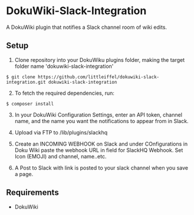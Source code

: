 # DokuWiki-Slack-Integration

A DokuWiki plugin that notifies a Slack channel room of wiki edits.

Setup
-----

1. Clone repository into your DokuWiku plugins folder, making the target folder name 'dokuwiki-slack-integration'

```
$ git clone https://github.com/littleiffel/dokuwiki-slack-integration.git dokuwiki-slack-integration
```

2. To fetch the required dependencies, run:

```
$ composer install
```

3. In your DokuWiki Configuration Settings, enter an API token, channel name, and the name you want the notifications to appear from in Slack.


4. Upload via FTP to /lib/plugins/slackhq

5. Create an INCOMING WEBHOOK on Slack and under COnfigurations in Doku Wiki paste the webhook URL in field for SlackHQ Webhook. Set Icon (EMOJI) and channel, name..etc.
6. A Post to Slack with link is posted to your slack channel when you save a page.



Requirements
------------

* DokuWiki
